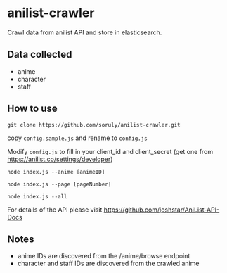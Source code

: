 # anilist-crawler
Crawl data from anilist API and store in elasticsearch.

## Data collected
- anime
- character
- staff

## How to use
`git clone https://github.com/soruly/anilist-crawler.git`

copy `config.sample.js` and rename to `config.js`

Modify `config.js` to fill in your client_id and client_secret (get one from https://anilist.co/settings/developer)

`node index.js --anime [animeID]`

`node index.js --page [pageNumber]`

`node index.js --all`

For details of the API please visit https://github.com/joshstar/AniList-API-Docs

## Notes
- anime IDs are discovered from the /anime/browse endpoint
- character and staff IDs are discovered from the crawled anime
